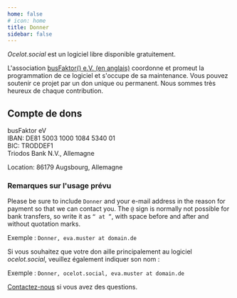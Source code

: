 ```yaml
---
home: false
# icon: home
title: Donner
sidebar: false
---
```


*Ocelot.social* est un logiciel libre disponible gratuitement.

L'association [busFaktor() e.V. (en anglais)](https://busfaktor.org/en/) coordonne et promeut la programmation de ce logiciel et s'occupe de sa maintenance.
Vous pouvez soutenir ce projet par un don unique ou permanent.
Nous sommes très heureux de chaque contribution.

## Compte de dons

busFaktor eV  
IBAN: DE81 5003 1000 1084 5340 01  
BIC: TRODDEF1  
Triodos Bank N.V., Allemagne

Location: 86179 Augsbourg, Allemagne

### Remarques sur l'usage prévu

Please be sure to include `Donner` and your e-mail address in the reason for payment so that we can contact you. The `@` sign is normally not possible for bank transfers, so write it as `“ at ”`, with space before and after and without quotation marks.

Exemple : `Donner, eva.muster at domain.de`

Si vous souhaitez que votre don aille principalement au logiciel *ocelot.social*, veuillez également indiquer son nom :

Exemple : `Donner, ocelot.social, eva.muster at domain.de`

[Contactez-nous](/fr/contact/) si vous avez des questions.
